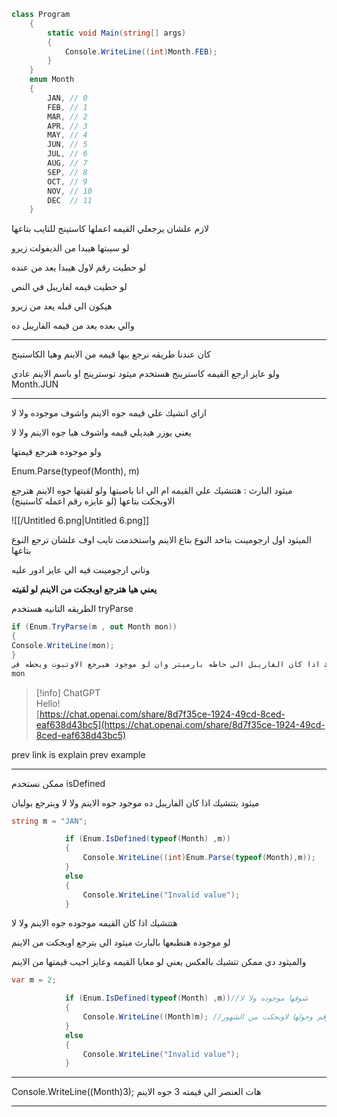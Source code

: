   

```C#
class Program
    {
        static void Main(string[] args)
        {
            Console.WriteLine((int)Month.FEB);
        }
    }
    enum Month
    {
        JAN, // 0
        FEB, // 1
        MAR, // 2 
        APR, // 3
        MAY, // 4
        JUN, // 5
        JUL, // 6
        AUG, // 7 
        SEP, // 8 
        OCT, // 9 
        NOV, // 10
        DEC  // 11
    }
```

لازم علشان يرجعلي القيمه اعملها كاستينج للتايب بتاعها

لو سيبتها هيبدا من الديفولت زيرو

لو حطيت رقم لاول هيبدا يعد من عنده

لو حطيت قيمه لفاريبل في النص

هيكون الي قبله يعد من زيرو

والي بعده يعد من قيمه الفاريبل ده

---

كان عندنا طريقه نرجع بيها قيمه من الاينم وهيا الكاستينج

ولو عايز ارجع القيمه كاسترينج هستخدم ميثود توسترينج او باسم الاينم عادي Month.JUN

---

ازاي اتشيك علي قيمه جوه الاينم واشوف موجوده ولا لا

يعني يوزر هيديلي قيمه واشوف هيا جوه الاينم ولا لا

ولو موجوده هنرجع قيمتها

Enum.Parse(typeof(Month), m)

ميثود البارث : هتتشيك علي القيمه ام الي انا باصيتها ولو لقيتها جوه الاينم هترجع الاوبجكت بتاعها (لو عايزه رقم اعمله كاستينج)

![[/Untitled 6.png|Untitled 6.png]]

الميثود اول ارجومينت بتاخد النوع بتاع الاينم واستخدمت تايب اوف علشان ترجع النوع بتاعها

وتاني ارجومينت فيه الي عايز ادور عليه

**يعني هيا هترجع اوبجكت من الاينم لو لقيته**

  

الطريقه التانيه هستخدم tryParse

```C#
if (Enum.TryParse(m , out Month mon))
{
Console.WriteLine(mon);
}
هيتشيك اذا كان الفاريبل الي حاطه بارميتر وان لو موجود هيرجع الاوتبوت ويحطه في 
mon
```

> [!info] ChatGPT  
> Hello!  
> [https://chat.openai.com/share/8d7f35ce-1924-49cd-8ced-eaf638d43bc5](https://chat.openai.com/share/8d7f35ce-1924-49cd-8ced-eaf638d43bc5)  

prev link is explain prev example

---

ممكن نستخدم isDefined

ميثود بتتشيك اذا كان الفاريبل ده موجود جوه الاينم ولا لا وبترجع بوليان

```C#
string m = "JAN";

            if (Enum.IsDefined(typeof(Month) ,m))
            {
                Console.WriteLine((int)Enum.Parse(typeof(Month),m));
            }
            else
            {
                Console.WriteLine("Invalid value");
            }
```

هتتشيك اذا كان القيمه موجوده جوه الاينم ولا لا

لو موجوده هنطبعها بالبارث ميثود الي بترجع اوبجكت من الاينم

والميثود دي ممكن تتشيك بالعكس يعني لو معايا القيمه وعايز اجيب قيمتها من الاينم

```C#
var m = 2;

            if (Enum.IsDefined(typeof(Month) ,m))//شوفها موجوده ولا لا
            {
                Console.WriteLine((Month)m); //هات القيمه كرقم وحولها لاوبجكت من الشهور
            }
            else
            {
                Console.WriteLine("Invalid value");
            }
```

---

Console.WriteLine((Month)3); هات العنصر الي قيمته 3 جوه الاينم

---